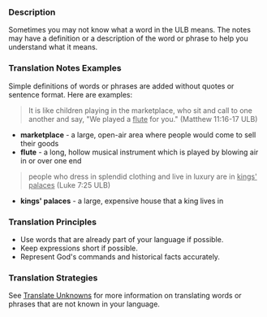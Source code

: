 
### Description

Sometimes you may not know what a word in the ULB means. The notes may have a definition or a description of the word or phrase to help you understand what it means. 

### Translation Notes Examples

Simple definitions of words or phrases are added without quotes or sentence format. Here are examples:
>It is like children playing in the marketplace, who sit and call to one another and say, "We played a <u>flute</u> for you." (Matthew 11:16-17 ULB)

* **marketplace** - a large, open-air area where people would come to sell their goods
* **flute** - a long, hollow musical instrument which is played by blowing air in or over one end 

>people who dress in splendid clothing and live in luxury are in <u>kings' palaces</u> (Luke 7:25 ULB)

* **kings' palaces**  - a large, expensive house that a king lives in

### Translation Principles

* Use words that are already part of your language if possible.
* Keep expressions short if possible.
* Represent God's commands and historical facts accurately.

### Translation Strategies

See [Translate Unknowns](../translate-unknown/01.md) for more information on translating words or phrases that are not known in your language.